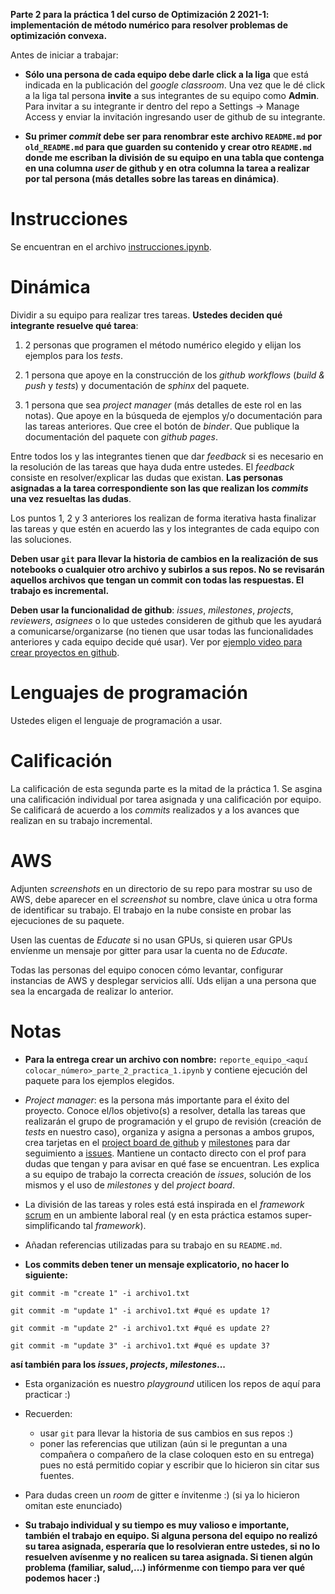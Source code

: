 **Parte 2 para la práctica 1 del curso de Optimización 2 2021-1: implementación de método numérico para resolver problemas de optimización convexa.**

Antes de iniciar a trabajar: 


* **Sólo una persona de cada equipo debe darle click a la liga** que está indicada en la publicación del *google classroom*. Una vez que le dé click a la liga tal persona **invite** a sus integrantes de su equipo como **Admin**. Para invitar a su integrante ir dentro del repo a Settings -> Manage Access y enviar la invitación ingresando user de github de su integrante.

* **Su primer *commit* debe ser para renombrar este archivo `README.md` por `old_README.md` para que guarden su contenido y crear otro `README.md` donde me escriban la división de su equipo en una tabla que contenga en una columna *user* de github y en otra columna la tarea a realizar por tal persona (más detalles sobre las tareas en dinámica)**.    
    

# Instrucciones

Se encuentran en el archivo [instrucciones.ipynb](instrucciones.ipynb).


# Dinámica

Dividir a su equipo para realizar tres tareas. **Ustedes deciden qué integrante resuelve qué tarea**:

1. 2 personas que programen el método numérico elegido y elijan los ejemplos para los *tests*.

2. 1 persona que apoye en la construcción de los *github workflows* (*build & push* y *tests*) y documentación de *sphinx* del paquete.

3. 1 persona que sea *project manager* (más detalles de este rol en las notas). Que apoye en la búsqueda de ejemplos y/o documentación para las tareas anteriores. Que cree el botón de *binder*. Que publique la documentación del paquete con *github pages*.

Entre todos los y las integrantes tienen que dar *feedback* si es necesario en la resolución de las tareas que haya duda entre ustedes. El *feedback* consiste en resolver/explicar las dudas que existan. **Las personas asignadas a la tarea correspondiente son las que realizan los *commits* una vez resueltas las dudas**.

Los puntos 1, 2 y 3 anteriores los realizan de forma iterativa hasta finalizar las tareas y que estén en acuerdo las y los integrantes de cada equipo con las soluciones.

**Deben usar `git` para llevar la historia de cambios en la realización de sus notebooks o cualquier otro archivo y subirlos a sus repos. No se revisarán aquellos archivos que tengan un commit con todas las respuestas. El trabajo es incremental.**

**Deben usar la funcionalidad de github**: *issues*, *milestones*, *projects*, *reviewers*, *asignees* o lo que ustedes consideren de github que les ayudará a comunicarse/organizarse (no tienen que usar todas las funcionalidades anteriores y cada equipo decide qué usar). Ver por [ejemplo video para crear proyectos en github](https://youtu.be/z4Xpif7HI04).

# Lenguajes de programación

Ustedes eligen el lenguaje de programación a usar.

# Calificación

La calificación de esta segunda parte es la mitad de la práctica 1. Se asgina una calificación individual por tarea asignada y una calificación por equipo. Se calificará de acuerdo a los *commits* realizados y a los avances que realizan en su trabajo incremental. 

# AWS

Adjunten *screenshots* en un directorio de su repo para mostrar su uso de AWS, debe aparecer en el *screenshot* su nombre, clave única u otra forma de identificar su trabajo. El trabajo en la nube consiste en probar las ejecuciones de su paquete.

Usen las cuentas de *Educate* si no usan GPUs, si quieren usar GPUs envíenme un mensaje por gitter para usar la cuenta no de *Educate*.

Todas las personas del equipo conocen cómo levantar, configurar instancias de AWS y desplegar servicios allí. Uds elijan a una persona que sea la encargada de realizar lo anterior.

# Notas

* **Para la entrega crear un archivo con nombre:** `reporte_equipo_<aquí colocar_número>_parte_2_practica_1.ipynb` y contiene ejecución del paquete para los ejemplos elegidos.

* *Project manager*: es la persona más importante para el éxito del proyecto. Conoce el/los objetivo(s) a resolver, detalla las tareas que realizarán el grupo de programación y el grupo de revisión (creación de *tests* en nuestro caso), organiza y asigna a personas a ambos grupos, crea tarjetas en el [project board de github](https://help.github.com/en/github/managing-your-work-on-github/creating-a-project-board) y [milestones](https://help.github.com/en/github/managing-your-work-on-github/tracking-the-progress-of-your-work-with-milestones) para dar seguimiento a [issues](https://help.github.com/en/github/managing-your-work-on-github/creating-an-issue). Mantiene un contacto directo con el prof para dudas que tengan y para avisar en qué fase se encuentran. Les explica a su equipo de trabajo la correcta creación de *issues*, solución de los mismos y el uso de *milestones* y del *project board*.

* La división de las tareas y roles está está inspirada en el *framework* [scrum](https://www.youtube.com/watch?v=b02ZkndLk1Y&feature=emb_logo) en un ambiente laboral real (y en esta práctica estamos super-simplificando tal *framework*).

* Añadan referencias utilizadas para su trabajo en su `README.md`.

* **Los commits deben tener un mensaje explicatorio, no hacer lo siguiente:**

```
git commit -m "create 1" -i archivo1.txt

git commit -m "update 1" -i archivo1.txt #qué es update 1?

git commit -m "update 2" -i archivo1.txt #qué es update 2?

git commit -m "update 3" -i archivo1.txt #qué es update 3?
```

**así también para los *issues*, *projects*, *milestones*...**

* Esta organización es nuestro *playground* utilicen los repos de aquí para practicar :)

* Recuerden:

    * usar `git` para llevar la historia de sus cambios en sus repos :)
    * poner las referencias que utilizan (aún si le preguntan a una compañera o compañero de la clase coloquen esto en su entrega) pues no está permitido copiar y escribir que lo hicieron sin citar sus fuentes.


* Para dudas creen un *room* de gitter e ínvitenme :) (si ya lo hicieron omitan este enunciado)

* **Su trabajo individual y su tiempo es muy valioso e importante, también el trabajo en equipo. Si alguna persona del equipo no realizó su tarea asignada, esperaría que lo resolvieran entre ustedes, si no lo resuelven avísenme y no realicen su tarea asignada. Si tienen algún problema (familiar, salud,...) infórmenme con tiempo para ver qué podemos hacer :)**

